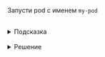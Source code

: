 Запусти pod с именем `my-pod`

<br>
<details><summary>Подсказка</summary>
<br>

Pod должен быть в namespace default

</details>

<br>
<details><summary>Решение</summary>
<br>

`kubectl run my-pod --image=nginx`
Можно использовать любой другой image для pod'а

</details>


